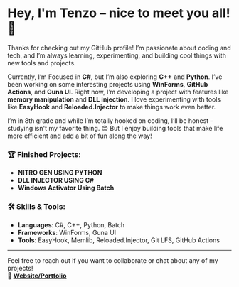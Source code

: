 # Hey, I'm **Tenzo** – nice to meet you all! 👋

Thanks for checking out my GitHub profile! I’m passionate about coding and tech, and I’m always learning, experimenting, and building cool things with new tools and projects.

Currently, I’m Focused in **C#**, but I’m also exploring **C++** and **Python**. I’ve been working on some interesting projects using **WinForms**, **GitHub Actions**, and **Guna UI**. Right now, I’m developing a project with features like **memory manipulation** and **DLL injection**. I love experimenting with tools like **EasyHook** and **Reloaded.Injector** to make things work even better.

I’m in 8th grade and while I’m totally hooked on coding, I’ll be honest – studying isn't my favorite thing. 😊 But I enjoy building tools that make life more efficient and add a bit of fun along the way!

### 🏆 Finished Projects:
- **NITRO GEN USING PYTHON**  
- **DLL INJECTOR USING C#**
- **Windows Activator Using Batch**


### 🛠️ Skills & Tools:
- **Languages**: C#, C++, Python, Batch
- **Frameworks**: WinForms, Guna UI
- **Tools**: EasyHook, Memlib, Reloaded.Injector, Git LFS, GitHub Actions

---

Feel free to reach out if you want to collaborate or chat about any of my projects!  
🔗 [**Website/Portfolio**](https://bit.ly/TenzoWeb)
